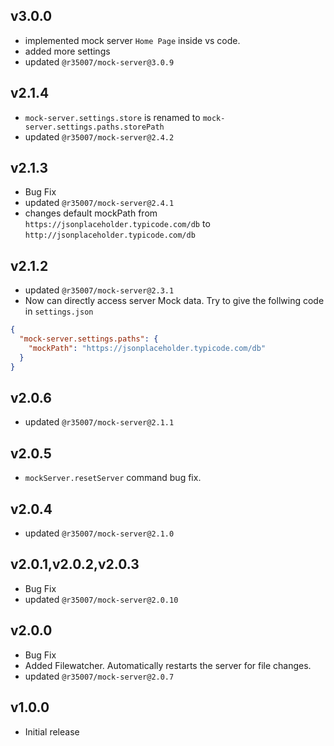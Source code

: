 ## v3.0.0

- implemented mock server `Home Page` inside vs code.
- added more settings
- updated `@r35007/mock-server@3.0.9`

## v2.1.4

- `mock-server.settings.store` is renamed to `mock-server.settings.paths.storePath`
- updated `@r35007/mock-server@2.4.2`

## v2.1.3

- Bug Fix
- updated `@r35007/mock-server@2.4.1`
- changes default mockPath from `https://jsonplaceholder.typicode.com/db` to `http://jsonplaceholder.typicode.com/db`

## v2.1.2

- updated `@r35007/mock-server@2.3.1`
- Now can directly access server Mock data.
  Try to give the follwing code in `settings.json`

```json
{
  "mock-server.settings.paths": {
    "mockPath": "https://jsonplaceholder.typicode.com/db"
  }
}
```

## v2.0.6

- updated `@r35007/mock-server@2.1.1`

## v2.0.5

- `mockServer.resetServer` command bug fix.

## v2.0.4

- updated `@r35007/mock-server@2.1.0`

## v2.0.1,v2.0.2,v2.0.3

- Bug Fix
- updated `@r35007/mock-server@2.0.10`

## v2.0.0

- Bug Fix
- Added Filewatcher. Automatically restarts the server for file changes.
- updated `@r35007/mock-server@2.0.7`

## v1.0.0

- Initial release

